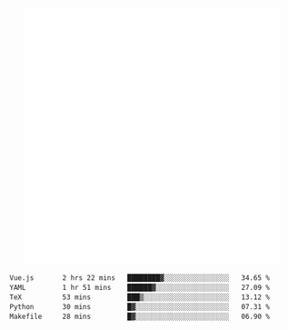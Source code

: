 <div align="center">
    <a href="https://konst.fish">
        <img src="https://raw.githubusercontent.com/konstfish/konstfish/master/fish.svg" alt="Logo" width="450"/>
    </a>
</div>

<!--START_SECTION:waka-->

```txt
Vue.js       2 hrs 22 mins   ████████▓░░░░░░░░░░░░░░░░   34.65 %
YAML         1 hr 51 mins    ██████▓░░░░░░░░░░░░░░░░░░   27.09 %
TeX          53 mins         ███▒░░░░░░░░░░░░░░░░░░░░░   13.12 %
Python       30 mins         █▓░░░░░░░░░░░░░░░░░░░░░░░   07.31 %
Makefile     28 mins         █▓░░░░░░░░░░░░░░░░░░░░░░░   06.90 %
```

<!--END_SECTION:waka-->

